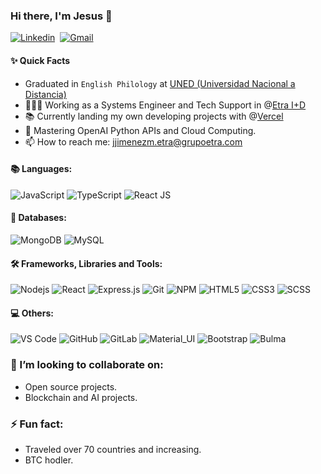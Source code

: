 ### Hi there, I'm Jesus 👋

[![Linkedin](https://img.shields.io/badge/-LinkedIn-blue?style=flat&logo=Linkedin&logoColor=white&link=https://es.linkedin.com/in/boralbgra/)](https://es.linkedin.com/in/jesjimor/)&nbsp;
[![Gmail](https://img.shields.io/badge/-Gmail-c14438?style=flat&logo=Gmail&logoColor=white&link=mailto:jesusjimenez.email@gmail.com)](mailto:jesusjimenez.email@gmail.com)&nbsp;

#### ✨ Quick Facts

- Graduated in `English Philology` at [UNED (Universidad Nacional a Distancia)](http://www.uned.es/)
- 👨🏽‍💻 Working as a Systems Engineer and Tech Support in @[Etra I+D](https://www.grupoetra.com/)
- 📚 Currently landing my own developing projects with @[Vercel](https://vercel.com/)
- 🌱 Mastering OpenAI Python APIs and Cloud Computing.
- 📫 How to reach me: jjimenezm.etra@grupoetra.com

#### 📚 Languages:

![JavaScript](https://img.shields.io/badge/-JavaScript-black?style=flat-square&logo=javascript)
![TypeScript](https://img.shields.io/badge/-TypeScript-black?style=flat-square&logo=typeScript)
![React JS](https://img.shields.io/badge/-React-black?style=flat-square&logo=React)

#### 💾 Databases:

![MongoDB](https://img.shields.io/badge/-Mongodb-black?style=flat-square&logo=mongodb)
![MySQL](https://img.shields.io/badge/-MySQL-black?style=flat-square&logo=mysql)

#### 🛠️ Frameworks, Libraries and Tools:

![Nodejs](https://img.shields.io/badge/-Nodejs-black?style=flat-square&logo=Node.js)
![React](https://img.shields.io/badge/-React-black?style=flat-square&logo=react)
![Express.js](https://img.shields.io/badge/-Express-black?style=flat-square&logo=express)
![Git](https://img.shields.io/badge/-Git-black?style=flat-square&logo=git)
![NPM](https://img.shields.io/badge/-NPM-black?style=flat-square&logo=npm)
![HTML5](https://img.shields.io/badge/-HTML5-black?style=flat-square&logo=html5&logoColor=white)
![CSS3](https://img.shields.io/badge/-CSS3-black?style=flat-square&logo=css3)
![SCSS](https://img.shields.io/badge/-SCSS-black?style=flat-square&logo=SASS)

#### 💻 Others:
![VS Code](https://img.shields.io/badge/-VS_Code-black?style=flat-square&logo=visualstudiocode)
![GitHub](https://img.shields.io/badge/-GitHub-black?style=flat-square&logo=github)
![GitLab](https://img.shields.io/badge/-GitLab-black?style=flat-square&logo=gitlab)
![Material_UI](https://img.shields.io/badge/-Material_UI-black?style=flat-square&logo=material-ui)
![Bootstrap](https://img.shields.io/badge/-Bootstrap-black?style=flat-square&logo=bootstrap)
![Bulma](https://img.shields.io/badge/-Bulma-black?style=flat-square&logo=bulma)

### 👯 I’m looking to collaborate on:

- Open source projects.
- Blockchain and AI projects.

### ⚡ Fun fact: 

- Traveled over 70 countries and increasing.
- BTC hodler. 

<!--
**yisusworldwide/yisusworldwide** is a ✨ _special_ ✨ repository because its `README.md` (this file) appears on your GitHub profile.

Here are some ideas to get you started:

- 🔭 I’m currently working on ...
- 🌱 I’m currently learning ...
- 🤔 I’m looking for help with ...
- 💬 Ask me about ...
- 📫 How to reach me: ...
-->
